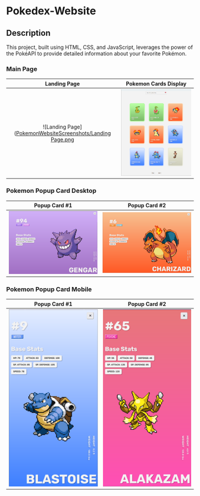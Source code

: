 # Pokedex-Website

## Description
This project, built using HTML, CSS, and JavaScript, leverages the power of the PokéAPI to provide detailed information about your favorite Pokémon. 

### Main Page
Landing Page             |  Pokemon Cards Display
:-------------------------:|:-------------------------:
![Landing Page]([PokemonWebsiteScreenshots/Landing Page.png](https://github.com/lenanle333/pokedex/blob/974d153309e32ac0adf4d4ac5a91e99dfc0271a0/PokemonWebsiteScreenshots/Landing%20Page.png)  |  ![Pokemon Cards Display](https://github.com/lenanle333/pokedex/blob/974d153309e32ac0adf4d4ac5a91e99dfc0271a0/PokemonWebsiteScreenshots/Pokemon%20Cards%20Main%20Page.png)

### Pokemon Popup Card Desktop
Popup Card #1             |  Popup Card #2
:-------------------------:|:-------------------------:
![Popup Card #1 Desktop](https://github.com/lenanle333/pokedex/blob/974d153309e32ac0adf4d4ac5a91e99dfc0271a0/PokemonWebsiteScreenshots/Pokemon%20Popup%20Card%201.png)  |  ![Popup Card #2 Desktop](https://github.com/lenanle333/pokedex/blob/974d153309e32ac0adf4d4ac5a91e99dfc0271a0/PokemonWebsiteScreenshots/Pokemon%20Popup%20Card%202.png)

### Pokemon Popup Card Mobile
Popup Card #1             |  Popup Card #2
:-------------------------:|:-------------------------:
![Popup Card #1 Mobile](https://github.com/lenanle333/pokedex/blob/974d153309e32ac0adf4d4ac5a91e99dfc0271a0/PokemonWebsiteScreenshots/Pokemon%20Popup%20Card%20Mobile%201.png)  |  ![Popup Card #2 Mobile](https://github.com/lenanle333/pokedex/blob/974d153309e32ac0adf4d4ac5a91e99dfc0271a0/PokemonWebsiteScreenshots/Pokemon%20Popup%20Card%20Mobile%202.png)
